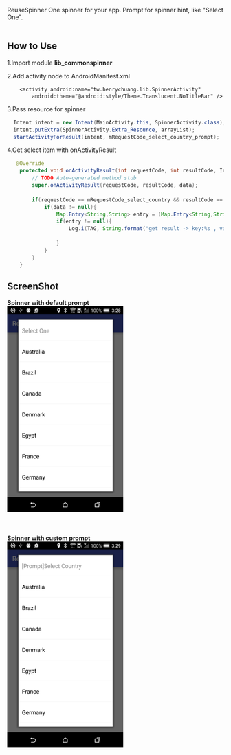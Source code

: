 ReuseSpinner
One spinner for your app. Prompt for spinner hint, like "Select One".
<br/><br/>

How to Use
-----------
1.Import module **lib_commonspinner**

2.Add activity node to AndroidManifest.xml
        
        <activity android:name="tw.henrychuang.lib.SpinnerActivity"
            android:theme="@android:style/Theme.Translucent.NoTitleBar" />

3.Pass resource for spinner
```Java
  Intent intent = new Intent(MainActivity.this, SpinnerActivity.class);
  intent.putExtra(SpinnerActivity.Extra_Resource, arrayList);
  startActivityForResult(intent, mRequestCode_select_country_prompt);
```
4.Get select item with onActivityResult
```Java
   @Override
    protected void onActivityResult(int requestCode, int resultCode, Intent data) {
        // TODO Auto-generated method stub
        super.onActivityResult(requestCode, resultCode, data);

        if(requestCode == mRequestCode_select_country && resultCode == RESULT_OK){
            if(data != null){
                Map.Entry<String,String> entry = (Map.Entry<String,String>) data.getSerializableExtra(SpinnerActivity.Result_Data);
                if(entry != null){
                    Log.i(TAG, String.format("get result -> key:%s , value:%s", entry.getKey(), entry.getValue()));

                }
            }
        }
    }
```

ScreenShot
-----------
**Spinner with default prompt**<br/>
![](app/src/main/assets/spinner.png)

<br/><br/>
**Spinner with custom prompt**<br/>
![](app/src/main/assets/spinner-prompt.png)

